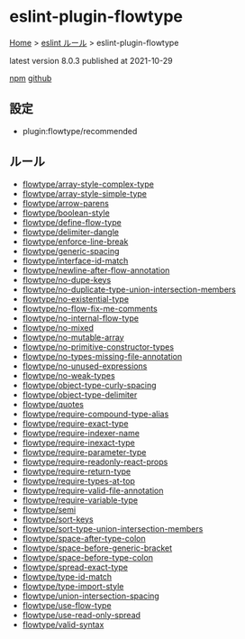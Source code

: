 # eslint-plugin-flowtype

[Home](../../index.md) >
[eslint ルール](../index.md) >
eslint-plugin-flowtype

latest version 8.0.3 published at 2021-10-29

[npm](https://www.npmjs.com/package/eslint-plugin-flowtype)
[github](https://github.com/gajus/eslint-plugin-flowtype)

## 設定

- plugin:flowtype/recommended

## ルール

- [flowtype/array-style-complex-type](./flowtype/array-style-complex-type.md)
- [flowtype/array-style-simple-type](./flowtype/array-style-simple-type)
- [flowtype/arrow-parens](./flowtype/arrow-parens)
- [flowtype/boolean-style](./flowtype/boolean-style)
- [flowtype/define-flow-type](./flowtype/define-flow-type)
- [flowtype/delimiter-dangle](./flowtype/delimiter-dangle)
- [flowtype/enforce-line-break](./flowtype/enforce-line-break)
- [flowtype/generic-spacing](./flowtype/generic-spacing)
- [flowtype/interface-id-match](./flowtype/interface-id-match)
- [flowtype/newline-after-flow-annotation](./flowtype/newline-after-flow-annotation)
- [flowtype/no-dupe-keys](./flowtype/no-dupe-keys)
- [flowtype/no-duplicate-type-union-intersection-members](./flowtype/no-duplicate-type-union-intersection-members)
- [flowtype/no-existential-type](./flowtype/no-existential-type)
- [flowtype/no-flow-fix-me-comments](./flowtype/no-flow-fix-me-comments)
- [flowtype/no-internal-flow-type](./flowtype/no-internal-flow-type)
- [flowtype/no-mixed](./flowtype/no-mixed)
- [flowtype/no-mutable-array](./flowtype/no-mutable-array)
- [flowtype/no-primitive-constructor-types](./flowtype/no-primitive-constructor-types)
- [flowtype/no-types-missing-file-annotation](./flowtype/no-types-missing-file-annotation)
- [flowtype/no-unused-expressions](./flowtype/no-unused-expressions)
- [flowtype/no-weak-types](./flowtype/no-weak-types)
- [flowtype/object-type-curly-spacing](./flowtype/object-type-curly-spacing)
- [flowtype/object-type-delimiter](./flowtype/object-type-delimiter)
- [flowtype/quotes](./flowtype/quotes)
- [flowtype/require-compound-type-alias](./flowtype/require-compound-type-alias)
- [flowtype/require-exact-type](./flowtype/require-exact-type)
- [flowtype/require-indexer-name](./flowtype/require-indexer-name)
- [flowtype/require-inexact-type](./flowtype/require-inexact-type)
- [flowtype/require-parameter-type](./flowtype/require-parameter-type)
- [flowtype/require-readonly-react-props](./flowtype/require-readonly-react-props)
- [flowtype/require-return-type](./flowtype/require-return-type)
- [flowtype/require-types-at-top](./flowtype/require-types-at-top)
- [flowtype/require-valid-file-annotation](./flowtype/require-valid-file-annotation)
- [flowtype/require-variable-type](./flowtype/require-variable-type)
- [flowtype/semi](./flowtype/semi)
- [flowtype/sort-keys](./flowtype/sort-keys)
- [flowtype/sort-type-union-intersection-members](./flowtype/sort-type-union-intersection-members)
- [flowtype/space-after-type-colon](./flowtype/space-after-type-colon)
- [flowtype/space-before-generic-bracket](./flowtype/space-before-generic-bracket)
- [flowtype/space-before-type-colon](./flowtype/space-before-type-colon)
- [flowtype/spread-exact-type](./flowtype/spread-exact-type)
- [flowtype/type-id-match](./flowtype/type-id-match)
- [flowtype/type-import-style](./flowtype/type-import-style)
- [flowtype/union-intersection-spacing](./flowtype/union-intersection-spacing)
- [flowtype/use-flow-type](./flowtype/use-flow-type)
- [flowtype/use-read-only-spread](./flowtype/use-read-only-spread)
- [flowtype/valid-syntax](./flowtype/valid-syntax)
